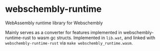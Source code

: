 # webschembly-runtime

WebAssembly runtime library for Webschembly

Mainly serves as a converter for features implemented in webschembly-runtime-rust to wasm gc structs. Implemented in `lib.wat`, and linked with `webschembly-runtime-rust` via `make webschembly_runtime.wasm`.
